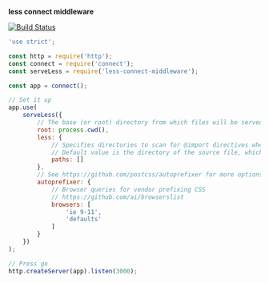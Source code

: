 **less connect middleware**

[![Build Status](https://travis-ci.org/kevinjamesus86/less-connect-middleware.svg?branch=master)](https://travis-ci.org/kevinjamesus86/less-connect-middleware)


```js
'use strict';

const http = require('http');
const connect = require('connect');
const serveLess = require('less-connect-middleware');

const app = connect();

// Set it up
app.use(
    serveLess({
        // The base (or root) directory from which files will be served
        root: process.cwd(),
        less: {
            // Specifies directories to scan for @import directives when parsing.
            // Default value is the directory of the source file, which is probably what you want
            paths: []
        },
        // See https://github.com/postcss/autoprefixer for more options
        autoprefixer: {
            // Browser queries for vendor prefixing CSS
            // https://github.com/ai/browserslist
            browsers: [
                'ie 9-11',
                'defaults'
            ]
        }
    })
);

// Press go
http.createServer(app).listen(3000);

```
